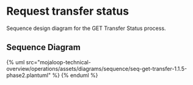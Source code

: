 # Request transfer status

Sequence design diagram for the GET Transfer Status process.

## Sequence Diagram

{% uml src="mojaloop-technical-overview/operations/assets/diagrams/sequence/seq-get-transfer-1.1.5-phase2.plantuml" %}
{% enduml %}